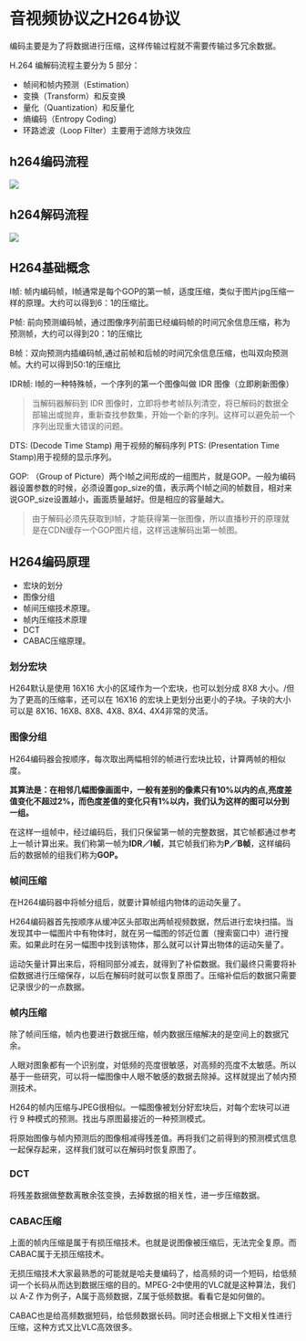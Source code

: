 # 音视频协议之H264协议

编码主要是为了将数据进行压缩，这样传输过程就不需要传输过多冗余数据。

H.264 编解码流程主要分为 5 部分：

- 帧间和帧内预测（Estimation）
- 变换（Transform）和反变换
- 量化（Quantization）和反量化
- 熵编码（Entropy Coding）
- 环路滤波（Loop Filter）主要用于滤除方块效应

## h264编码流程

![](C:\workspace\hybird\doc\av\res\h264_encode.jpg)

## h264解码流程

![](C:\workspace\hybird\doc\av\res\h264_decode.jpg)

## H264基础概念

I帧: 帧内编码帧，I帧通常是每个GOP的第一帧，适度压缩，类似于图片jpg压缩一样的原理。大约可以得到6：1的压缩比。

P帧: 前向预测编码帧，通过图像序列前面已经编码帧的时间冗余信息压缩，称为预测帧，大约可以得到20：1的压缩比

B帧：双向预测内插编码帧,通过前帧和后帧的时间冗余信息压缩，也叫双向预测帧。大约可以得到50:1的压缩比

IDR帧: I帧的一种特殊帧，一个序列的第一个图像叫做 IDR 图像（立即刷新图像）

> 当解码器解码到 IDR 图像时，立即将参考帧队列清空，将已解码的数据全部输出或抛弃，重新查找参数集，开始一个新的序列。这样可以避免前一个序列出现重大错误的问题。

DTS: (Decode Time Stamp) 用于视频的解码序列
PTS: (Presentation Time Stamp)用于视频的显示序列。

GOP: （Group of Picture）两个I帧之间形成的一组图片，就是GOP。一般为编码器设置参数的时候，必须设置gop_size的值，表示两个I帧之间的帧数目，相对来说GOP_size设置越小，画面质量越好。但是相应的容量越大。

> 由于解码必须先获取到I帧，才能获得第一张图像，所以直播秒开的原理就是在CDN缓存一个GOP图片组，这样迅速解码出第一帧图。

## H264编码原理

- 宏块的划分
- 图像分组
- 帧间压缩技术原理。
- 帧内压缩技术原理
- DCT
- CABAC压缩原理。

### 划分宏块

H264默认是使用 16X16 大小的区域作为一个宏块，也可以划分成 8X8 大小。/但为了更高的压缩率，还可以在 16X16 的宏块上更划分出更小的子块。子块的大小可以是 8X16､ 16X8､ 8X8､ 4X8､ 8X4､ 4X4非常的灵活。

### 图像分组

H264编码器会按顺序，每次取出两幅相邻的帧进行宏块比较，计算两帧的相似度。

**其算法是：在相邻几幅图像画面中，一般有差别的像素只有10%以内的点,亮度差值变化不超过2%，而色度差值的变化只有1%以内，我们认为这样的图可以分到一组。**

在这样一组帧中，经过编码后，我们只保留第一帧的完整数据，其它帧都通过参考上一帧计算出来。我们称第一帧为**IDR／I帧**，其它帧我们称为**P／B帧**，这样编码后的数据帧的组我们称为**GOP。**

### 帧间压缩

在H264编码器中将帧分组后，就要计算帧组内物体的运动矢量了。

H264编码器首先按顺序从缓冲区头部取出两帧视频数据，然后进行宏块扫描。当发现其中一幅图片中有物体时，就在另一幅图的邻近位置（搜索窗口中）进行搜索。如果此时在另一幅图中找到该物体，那么就可以计算出物体的运动矢量了。

运动矢量计算出来后，将相同部分减去，就得到了补偿数据。我们最终只需要将补偿数据进行压缩保存，以后在解码时就可以恢复原图了。压缩补偿后的数据只需要记录很少的一点数据。

### 帧内压缩

除了帧间压缩，帧内也要进行数据压缩，帧内数据压缩解决的是空间上的数据冗余。

人眼对图象都有一个识别度，对低频的亮度很敏感，对高频的亮度不太敏感。所以基于一些研究，可以将一幅图像中人眼不敏感的数据去除掉。这样就提出了帧内预测技术。

H264的帧内压缩与JPEG很相似。一幅图像被划分好宏块后，对每个宏块可以进行 9 种模式的预测。找出与原图最接近的一种预测模式。

将原始图像与帧内预测后的图像相减得残差值。再将我们之前得到的预测模式信息一起保存起来，这样我们就可以在解码时恢复原图了。

### DCT

将残差数据做整数离散余弦变换，去掉数据的相关性，进一步压缩数据。

### CABAC压缩

上面的帧内压缩是属于有损压缩技术。也就是说图像被压缩后，无法完全复原。而CABAC属于无损压缩技术。

无损压缩技术大家最熟悉的可能就是哈夫曼编码了，给高频的词一个短码，给低频词一个长码从而达到数据压缩的目的。MPEG-2中使用的VLC就是这种算法，我们以 A-Z 作为例子，A属于高频数据，Z属于低频数据。看看它是如何做的。

CABAC也是给高频数据短码，给低频数据长码。同时还会根据上下文相关性进行压缩，这种方式又比VLC高效很多。

